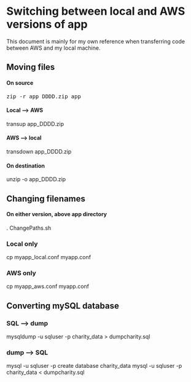 # Switching between local and AWS versions of app
This document is mainly for my own reference when transferring code between AWS and my local machine.

## Moving files
#### On source
<pre>zip -r app_DDDD.zip app</pre>

#### Local --> AWS
transup app_DDDD.zip

#### AWS --> local
transdown app_DDDD.zip

#### On destination
unzip -o app_DDDD.zip

## Changing filenames
#### On either version, above app directory
. ChangePaths.sh

### Local only
cp myapp_local.conf myapp.conf

### AWS only
cp myapp_aws.conf myapp.conf

## Converting mySQL database
### SQL --> dump
mysqldump -u sqluser -p charity_data > dumpcharity.sql

### dump --> SQL
mysql -u sqluser -p create database charity_data
mysql -u sqluser -p charity_data < dumpcharity.sql
